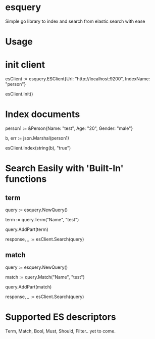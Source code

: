 # esquery
Simple go library to index and search from elastic search with ease

# Usage

# init client

esClient := esquery.ESClient{Url: "http://localhost:9200", IndexName: "person"}

esClient.Init()

# Index documents

person1 := &Person{Name: "test", Age: "20", Gender: "male"}

b, err := json.Marshal(person1)

esClient.Index(string(b), "true")

# Search Easily with 'Built-In' functions

## term
query := esquery.NewQuery()

term := query.Term("Name", "test")

query.AddPart(term)

response, _ := esClient.Search(query)

## match

query := esquery.NewQuery()

match := query.Match("Name", "test")

query.AddPart(match)

response, _ := esClient.Search(query)

# Supported ES descriptors

Term, Match, Bool, Must, Should, Filter.. yet to come.

